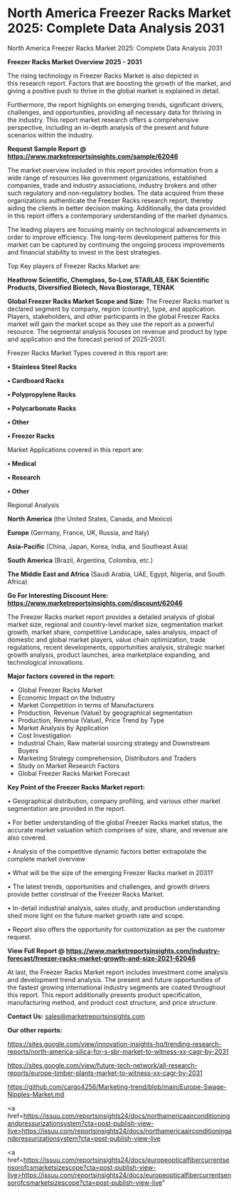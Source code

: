 # North America Freezer Racks Market 2025: Complete Data Analysis 2031
North America Freezer Racks Market 2025: Complete Data Analysis 2031

<Strong> Freezer Racks Market Overview 2025 - 2031</strong>

The rising technology in Freezer Racks Market is also depicted in this research report. Factors that are boosting the growth of the market, and giving a positive push to thrive in the global market is explained in detail.

Furthermore, the report highlights on emerging trends, significant drivers, challenges, and opportunities, providing all necessary data for thriving in the industry. This report market research offers a comprehensive perspective, including an in-depth analysis of the present and future scenarios within the industry.

<strong>Request Sample Report @ <a href=https://www.marketreportsinsights.com/sample/62046>https://www.marketreportsinsights.com/sample/62046</a></strong>

The market overview included in this report provides information from a wide range of resources like government organizations, established companies, trade and industry associations, industry brokers and other such regulatory and non-regulatory bodies. The data acquired from these organizations authenticate the Freezer Racks research report, thereby aiding the clients in better decision making. Additionally, the data provided in this report offers a contemporary understanding of the market dynamics.

The leading players are focusing mainly on technological advancements in order to improve efficiency. The long-term development patterns for this market can be captured by continuing the ongoing process improvements and financial stability to invest in the best strategies.

Top Key players of Freezer Racks Market are:

<strong>Heathrow Scientific, Chemglass, So-Low, STARLAB, E&K Scientific Products, Diversified Biotech, Nova Biostorage, TENAK</strong>

<strong><b>Global Freezer Racks Market Scope and Size:</b></strong>
The Freezer Racks market is declared segment by company, region (country), type, and application. Players, stakeholders, and other participants in the global Freezer Racks market will gain the market scope as they use the report as a powerful resource. The segmental analysis focuses on revenue and product by type and application and the forecast period of 2025-2031.

Freezer Racks Market Types covered in this report are:

<strong>• Stainless Steel Racks

• Cardboard Racks

• Polypropylene Racks

• Polycarbonate Racks

• Other

• Freezer Racks</strong>

Market Applications covered in this report are:

<strong>• Medical

• Research

• Other</strong> 

Regional Analysis

<strong>North America</strong> (the United States, Canada, and Mexico)

<strong>Europe</strong> (Germany, France, UK, Russia, and Italy)

<strong>Asia-Pacific</strong> (China, Japan, Korea, India, and Southeast Asia)

<strong>South America</strong> (Brazil, Argentina, Colombia, etc.)

<strong>The Middle East and Africa</strong> (Saudi Arabia, UAE, Egypt, Nigeria, and South Africa)

<strong>Go For Interesting Discount Here: <a href=https://www.marketreportsinsights.com/discount/62046>https://www.marketreportsinsights.com/discount/62046</a></strong>

The Freezer Racks market report provides a detailed analysis of global market size, regional and country-level market size, segmentation market growth, market share, competitive Landscape, sales analysis, impact of domestic and global market players, value chain optimization, trade regulations, recent developments, opportunities analysis, strategic market growth analysis, product launches, area marketplace expanding, and technological innovations.

<strong><b>Major factors covered in the report:</b></strong>
<ul>
  <li>Global Freezer Racks Market </li>
  <li>Economic Impact on the Industry</li>
  <li>Market Competition in terms of Manufacturers</li>
  <li>Production, Revenue (Value) by geographical segmentation</li>
  <li>Production, Revenue (Value), Price Trend by Type</li>
  <li>Market Analysis by Application</li>
  <li>Cost Investigation</li>
  <li>Industrial Chain, Raw material sourcing strategy and Downstream Buyers</li>
  <li>Marketing Strategy comprehension, Distributors and Traders</li>
  <li>Study on Market Research Factors</li>
  <li>Global Freezer Racks Market Forecast</li>
</ul>

<strong><b>Key Point of the Freezer Racks Market report:</b></strong>

• Geographical distribution, company profiling, and various other market segmentation are provided in the report.

• For better understanding of the global Freezer Racks market status, the accurate market valuation which comprises of size, share, and revenue are also covered.

• Analysis of the competitive dynamic factors better extrapolate the complete market overview

• What will be the size of the emerging Freezer Racks market in 2031?

• The latest trends, opportunities and challenges, and growth drivers provide better construal of the Freezer Racks Market.

• In-detail industrial analysis, sales study, and production understanding shed more light on the future market growth rate and scope.

• Report also offers the opportunity for customization as per the customer request.

<strong><b>View Full Report @ <a href=https://www.marketreportsinsights.com/industry-forecast/freezer-racks-market-growth-and-size-2021-62046>https://www.marketreportsinsights.com/industry-forecast/freezer-racks-market-growth-and-size-2021-62046</a></b></strong>


At last, the Freezer Racks Market report includes investment come analysis and development trend analysis. The present and future opportunities of the fastest growing international industry segments are coated throughout this report. This report additionally presents product specification, manufacturing method, and product cost structure, and price structure.

<strong>Contact Us:</strong>
sales@marketreportsinsights.com

<strong>Our other reports:</strong>

<a href=https://sites.google.com/view/innovation-insights-hq/trending-research-reports/north-america-silica-for-s-sbr-market-to-witness-xx-cagr-by-2031>https://sites.google.com/view/innovation-insights-hq/trending-research-reports/north-america-silica-for-s-sbr-market-to-witness-xx-cagr-by-2031</a>

<a href=https://sites.google.com/view/future-tech-network/all-research-reports/europe-timber-plants-market-to-witness-xx-cagr-by-2031>https://sites.google.com/view/future-tech-network/all-research-reports/europe-timber-plants-market-to-witness-xx-cagr-by-2031</a>

<a href=https://github.com/cargo4256/Marketing-trend/blob/main/Europe-Swage-Nipples-Market.md>https://github.com/cargo4256/Marketing-trend/blob/main/Europe-Swage-Nipples-Market.md</a>

<a href=https://issuu.com/reportsinsights24/docs/northamericaairconditioningandpressurizationsystem?cta=post-publish-view-live>https://issuu.com/reportsinsights24/docs/northamericaairconditioningandpressurizationsystem?cta=post-publish-view-live</a>

<a href=https://issuu.com/reportsinsights24/docs/europeopticalfibercurrentsensorofcsmarketsizescope?cta=post-publish-view-live>https://issuu.com/reportsinsights24/docs/europeopticalfibercurrentsensorofcsmarketsizescope?cta=post-publish-view-live</a>"
